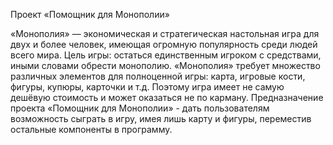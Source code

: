 Проект «Помощник для Монополии»

«Монополия» — экономическая и стратегическая настольная игра для двух и более человек, имеющая огромную популярность среди людей всего мира. Цель игры: остаться единственным игроком с средствами, иными словами обрести монополию.
«Монополия» требует множество различных элементов для полноценной игры: карта, игровые кости, фигуры, купюры, карточки и т.д. Поэтому игра имеет не самую дешёвую стоимость и может оказаться не по карману. Предназначение проекта «Помощник для Монополии» - дать пользователям возможность сыграть в игру, имея лишь карту и фигуры, переместив остальные компоненты в программу.

